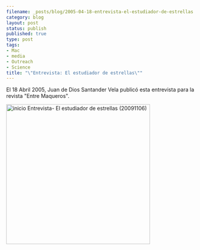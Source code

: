 ```yaml
--- 
filename: _posts/blog/2005-04-18-entrevista-el-estudiador-de-estrellas.md
category: blog
layout: post
status: publish
published: true
type: post
tags: 
- Mac
- media
- Outreach
- Science
title: "\"Entrevista: El estudiador de estrellas\""
---
```

El 18 Abril 2005, Juan de Dios Santander Vela publicó esta entrevista para la revista "Entre Maqueros".

<a href="https://www.entremaqueros.com/bitacoras/memoria/?p=62"><img class="size-full wp-image-673 " title="inicio Entrevista- El estudiador de estrellas (20091106)" src="https://nasonurb.files.wordpress.com/2009/11/inicio-entrevista-el-estudiador-de-estrellas-20091106.png" alt="inicio Entrevista- El estudiador de estrellas (20091106)" width="385" height="375" /></a>
